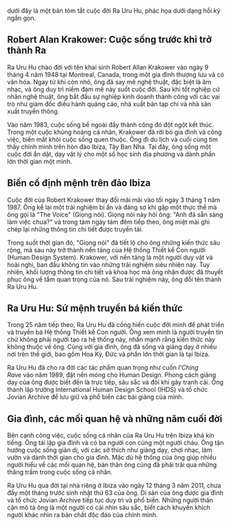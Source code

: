 
dưới đây là một bản tóm tắt cuộc đời Ra Uru Hu, phác họa dưới dạng hồi ký ngắn gọn.

## Robert Alan Krakower: Cuộc sống trước khi trở thành Ra

Ra Uru Hu chào đời với tên khai sinh Robert Allan Krakower vào ngày 9 tháng 4 năm 1948 tại Montreal, Canada, trong một gia đình thượng lưu và có văn hóa. Ngay từ khi còn nhỏ, ông đã say mê nghệ thuật, đặc biệt là âm nhạc, và ông duy trì niềm đam mê này suốt cuộc đời. Sau khi tốt nghiệp cử nhân nghệ thuật, ông bắt đầu sự nghiệp kinh doanh thành công với các vai trò như giám đốc điều hành quảng cáo, nhà xuất bản tạp chí và nhà sản xuất truyền thông.

Vào năm 1983, cuộc sống bề ngoài đầy thành công đó đột ngột kết thúc. Trong một cuộc khủng hoảng cá nhân, Krakower đã rời bỏ gia đình và công việc, biến mất khỏi cuộc sống quen thuộc. Ông đi du lịch và cuối cùng tìm thấy chính mình trên hòn đảo Ibiza, Tây Ban Nha. Tại đây, ông sống một cuộc đời ẩn dật, dạy vật lý cho một số học sinh địa phương và dành phần lớn thời gian một mình.

## Biến cố định mệnh trên đảo Ibiza

Cuộc đời của Robert Krakower thay đổi mãi mãi vào tối ngày 3 tháng 1 năm 1987. Ông kể lại một trải nghiệm bí ẩn và đáng sợ khi gặp một thực thể mà ông gọi là "The Voice" (Giọng nói). Giọng nói này hỏi ông: "Anh đã sẵn sàng làm việc chưa?" và trong tám ngày tám đêm tiếp theo, ông miệt mài ghi chép lại những thông tin chi tiết được truyền tải.

Trong suốt thời gian đó, "Giọng nói" đã tiết lộ cho ông những kiến thức sâu rộng, mà sau này trở thành nền tảng của Hệ thống Thiết kế Con người (Human Design System). Krakower, với nền tảng là một người duy vật và hoài nghi, ban đầu không tin vào những trải nghiệm siêu nhiên này. Tuy nhiên, khối lượng thông tin chi tiết và khoa học mà ông nhận được đã thuyết phục ông về tầm quan trọng của nó. Sau trải nghiệm này, ông đổi tên thành Ra Uru Hu.

## Ra Uru Hu: Sứ mệnh truyền bá kiến thức

Trong 25 năm tiếp theo, Ra Uru Hu đã cống hiến cuộc đời mình để phát triển và truyền bá Hệ thống Thiết kế Con người. Ông xem mình là người truyền tin chứ không phải người tạo ra hệ thống này, nhấn mạnh rằng kiến thức này không thuộc về ông. Cùng với gia đình, ông đã sống và giảng dạy ở nhiều nơi trên thế giới, bao gồm Hoa Kỳ, Đức và phần lớn thời gian là tại Ibiza.

Ra Uru Hu đã cho ra đời các tác phẩm quan trọng như cuốn _I'Ching Rave_ vào năm 1989, đặt nền móng cho Human Design. Phong cách giảng dạy của ông được biết đến là trực tiếp, sâu sắc và đôi khi gây tranh cãi. Ông thành lập trường International Human Design School (IHDS) và tổ chức Jovian Archive để lưu giữ và phổ biến các bài giảng của mình.

## Gia đình, các mối quan hệ và những năm cuối đời

Bên cạnh công việc, cuộc sống cá nhân của Ra Uru Hu trên Ibiza khá kín tiếng. Ông tái lập gia đình và có ba người con cùng một người cháu. Ông tận hưởng cuộc sống giản dị, với các sở thích như giảng dạy, chơi nhạc, làm vườn và dành thời gian cho gia đình. Mặc dù hệ thống của ông giúp nhiều người hiểu về các mối quan hệ, bản thân ông cũng đã phải trải qua những thăng trầm trong cuộc sống cá nhân.

Ra Uru Hu qua đời tại nhà riêng ở Ibiza vào ngày 12 tháng 3 năm 2011, chưa đầy một tháng trước sinh nhật thứ 63 của ông. Di sản của ông được gia đình và tổ chức Jovian Archive tiếp tục duy trì và phổ biến. Những người thân cận mô tả ông là một người có cái nhìn sâu sắc, biết cách khuyến khích người khác nhìn ra bản chất độc đáo của chính mình.
